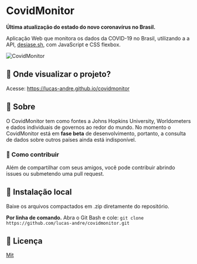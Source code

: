 # CovidMonitor
**Última atualização do estado do novo coronavírus no Brasil.**

Aplicação Web que monitora os dados da COVID-19 no Brasil, utilizando a a API, [desiase.sh](https://corona.lmao.ninja/), com JavaScript e CSS flexbox.  
  
![CovidMonitor](styles/Covidmonitor.png)  

## 🔬 Onde visualizar o projeto?

Acesse: https://lucas-andre.github.io/covidmonitor

## 🧪 Sobre
O CovidMonitor tem como fontes a Johns Hopkins University, Worldometers e dados individuais de governos ao redor do mundo. No momento o CovidMonitor está em **fase beta** de desenvolvimento, portanto, a consulta de dados sobre outros países ainda está indisponível.

### 🧼 Como contribuir
Além de compartilhar com seus amigos, você pode contribuir abrindo issues ou submetendo uma pull request. 

## 📂 Instalação local 
Baixe os arquivos compactados em .zip diretamente do repositório.

**Por linha de comando.**
Abra o Git Bash e cole: `git clone https://github.com/lucas-andre/covidmonitor.git`

## 📃 Licença 

[Mit](https://choosealicense.com/licenses/mit/)
